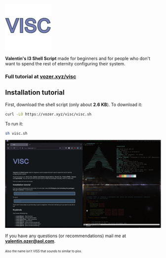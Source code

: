 <img src="visc.png" alt="logo" width="150px" height="150px"/>

**Valentin's I3 Shell Script** made for beginners and for people who don't want to spend the rest of eternity configuring their system.

### Full tutorial at [vozer.xyz/visc](https://vozer.xyz/visc)

## Installation tutorial

First, download the shell script (only about **2.6 KB**). To download it:

```bash
curl -LO https://vozer.xyz/visc/visc.sh
```

To run it:

```bash
sh visc.sh
```

![Screenshot](screenshot.png)


If you have any questions (or recommendations) mail me at **valentin.ozer@aol.com**.

<sup><sub>Also the name isn't VISS  that sounds to similar to piss.</sub></sup>